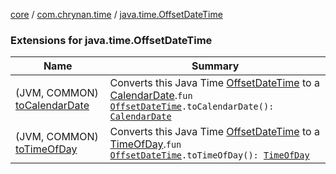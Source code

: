 [core](../../index.md) / [com.chrynan.time](../index.md) / [java.time.OffsetDateTime](./index.md)

### Extensions for java.time.OffsetDateTime

| Name | Summary |
|---|---|
| (JVM, COMMON) [toCalendarDate](to-calendar-date.md) | Converts this Java Time [OffsetDateTime](https://docs.oracle.com/javase/8/docs/api/java/time/OffsetDateTime.html) to a [CalendarDate](../-calendar-date/index.md).`fun `[`OffsetDateTime`](https://docs.oracle.com/javase/8/docs/api/java/time/OffsetDateTime.html)`.toCalendarDate(): `[`CalendarDate`](../-calendar-date/index.md) |
| (JVM, COMMON) [toTimeOfDay](to-time-of-day.md) | Converts this Java Time [OffsetDateTime](https://docs.oracle.com/javase/8/docs/api/java/time/OffsetDateTime.html) to a [TimeOfDay](../-time-of-day/index.md).`fun `[`OffsetDateTime`](https://docs.oracle.com/javase/8/docs/api/java/time/OffsetDateTime.html)`.toTimeOfDay(): `[`TimeOfDay`](../-time-of-day/index.md) |
